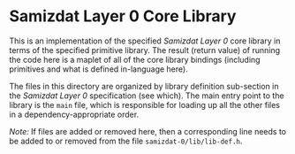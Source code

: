 Samizdat Layer 0 Core Library
=============================

This is an implementation of the specified *Samizdat Layer 0* core
library in terms of the specified primitive library. The result
(return value) of running the code here is a maplet of all of the core
library bindings (including primitives and what is defined in-language
here).

The files in this directory are organized by library definition sub-section
in the *Samizdat Layer 0* specification (see which). The main entry point
to the library is the `main` file, which is responsible for loading up all
the other files in a dependency-appropriate order.

*Note:* If files are added or removed here, then a corresponding line
needs to be added to or removed from the file `samizdat-0/lib/lib-def.h`.
